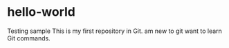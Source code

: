# hello-world
Testing sample
This is my first repository in Git.
am new to git want to learn Git commands.
